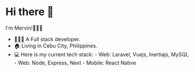 # Hi there 👋

I'm Mervin!👨🏻‍💼

* 👨🏼‍💻 A Full stack developer.
* 🏠 Living in Cebu City, Philippines.
* 💻 Here is my current tech stack: 
      - Web: Laravel, Vuejs, Inertiajs, MySQL
      - Web: Node, Express, Next
      - Mobile: React Native
